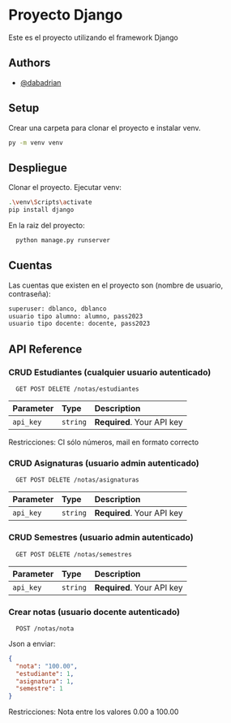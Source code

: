 
# Proyecto Django

Este es el proyecto utilizando el framework Django


## Authors

- [@dabadrian](https://github.com/dabadrian/)


## Setup

Crear una carpeta para clonar el proyecto e instalar venv.

```bash
py -m venv venv

```
## Despliegue

Clonar el proyecto. Ejecutar venv:
```bash
.\venv\Scripts\activate
pip install django
```

En la raiz del proyecto:

```bash
  python manage.py runserver
```


## Cuentas

Las cuentas que existen en el proyecto son (nombre de usuario, contraseña):

```bash
superuser: dblanco, dblanco
usuario tipo alumno: alumno, pass2023
usuario tipo docente: docente, pass2023

```


## API Reference

### CRUD Estudiantes (cualquier usuario autenticado)

```http
  GET POST DELETE /notas/estudiantes 
```

| Parameter | Type     | Description                |
| :-------- | :------- | :------------------------- |
| `api_key` | `string` | **Required**. Your API key |

Restricciones: CI sólo números, mail en formato correcto

### CRUD Asignaturas (usuario admin autenticado)

```http
  GET POST DELETE /notas/asignaturas 
```

| Parameter | Type     | Description                |
| :-------- | :------- | :--------------------------|
| `api_key` | `string` | **Required**. Your API key |

### CRUD Semestres (usuario admin autenticado)

```http
  GET POST DELETE /notas/semestres
```

| Parameter | Type     | Description                |
| :-------- | :------- | :--------------------------|
| `api_key` | `string` | **Required**. Your API key |

### Crear notas (usuario docente autenticado)


```http
  POST /notas/nota
```
Json a enviar:
```json
{
  "nota": "100.00",
  "estudiante": 1,
  "asignatura": 1,
  "semestre": 1
}
```

Restricciones: Nota entre los valores 0.00 a 100.00



